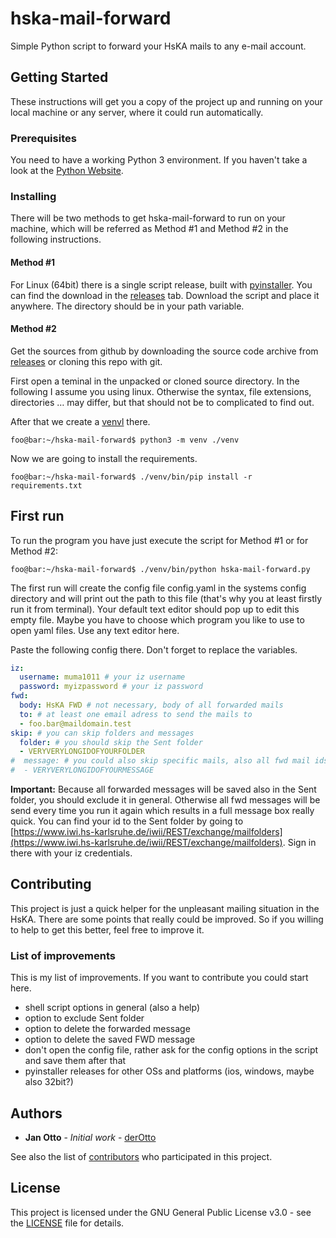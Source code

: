 
# hska-mail-forward

Simple Python script to forward your HsKA mails to any e-mail account.

## Getting Started
These instructions will get you a copy of the project up and running on your local machine or any server, where it could run automatically.

### Prerequisites
You need to have a working Python 3 environment. If you haven't take a look at the [Python Website](https://www.python.org/).

### Installing
There will be two methods to get hska-mail-forward to run on your machine, which will be referred as Method #1 and Method #2 in the following instructions.

#### Method #1
For Linux (64bit) there is a single script release, built with [pyinstaller](https://www.pyinstaller.org/). You can find the download in the [releases](releases) tab.
Download the script and place it anywhere. The directory should be in your path variable.

#### Method #2
Get the sources from github by downloading the source code archive from [releases](releases) or cloning this repo with git.

First open a teminal in the unpacked or cloned source directory. In the following I assume you using linux. Otherwise the syntax, file extensions, directories … may differ, but that should not be to complicated to find out.
 
After that we create a [venvl](https://docs.python.org/3/library/venv.html) there.
```console
foo@bar:~/hska-mail-forward$ python3 -m venv ./venv
```
Now we are going to install the requirements.
```console
foo@bar:~/hska-mail-forward$ ./venv/bin/pip install -r requirements.txt
```
## First run
To run the program you have just execute the script for Method #1 or for Method #2:
```console
foo@bar:~/hska-mail-forward$ ./venv/bin/python hska-mail-forward.py
```
The first run will create the config file config.yaml in the systems config directory and will print out the path to this file (that's why you at least firstly run it from terminal).
Your default text editor should pop up to edit this empty file. Maybe you have to choose which program you like to use to open yaml files. Use any text editor here.

Paste the following config there. Don't forget to replace the variables.
```yaml
iz:
  username: muma1011 # your iz username
  password: myizpassword # your iz password
fwd:
  body: HsKA FWD # not necessary, body of all forwarded mails
  to: # at least one email adress to send the mails to
  - foo.bar@maildomain.test
skip: # you can skip folders and messages
  folder: # you should skip the Sent folder
  - VERYVERYLONGIDOFYOURFOLDER
#  message: # you could also skip specific mails, also all fwd mail ids go here to not send them again
#  - VERYVERYLONGIDOFYOURMESSAGE
```
**Important:** Because all forwarded messages will be saved also in the Sent folder, you should exclude it in general. Otherwise all fwd messages will be send every time you run it again which results in a full message box really quick. You can find your id to the Sent folder by going to [https://www.iwi.hs-karlsruhe.de/iwii/REST/exchange/mailfolders](https://www.iwi.hs-karlsruhe.de/iwii/REST/exchange/mailfolders). Sign in there with your iz credentials.

## Contributing
This project is just a quick helper for the unpleasant mailing situation in the HsKA.
There are some points that really could be improved. So if you willing to help to get this better, feel free to improve it.
### List of improvements
This is my list of improvements. If you want to contribute you could start here.
 - shell script options in general (also a help)
 - option to exclude Sent folder
 - option to delete the forwarded message
 - option to delete the saved FWD message
 - don't open the config file, rather ask for the config options in the script and save them after that
 - pyinstaller releases for other OSs and platforms (ios, windows, maybe also 32bit?)

## Authors

* **Jan Otto** - *Initial work* - [derOtto](https://github.com/derOtto/)

See also the list of [contributors](contributors) who participated in this project.

## License

This project is licensed under the GNU General Public License v3.0 - see the [LICENSE](LICENSE) file for details.
